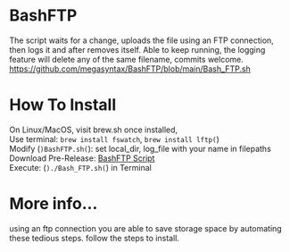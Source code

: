 # BashFTP
The script waits for a change, uploads the file using an FTP connection, then logs it and after removes itself. Able to keep running, the logging feature will delete any of the same filename, commits welcome.   
https://github.com/megasyntax/BashFTP/blob/main/Bash_FTP.sh  

  
# How To Install  
On Linux/MacOS, visit brew.sh once installed,    
Use terminal: ```brew install fswatch```, ```brew install lftp(```)  
Modify (```)BashFTP.sh(```): set local_dir, log_file with your name in filepaths  
Download Pre-Release: [BashFTP Script](https://github.com/megasyntax/BashFTP/blob/main/Bash_FTP.sh)  
Execute: (```)./Bash_FTP.sh(```) in Terminal  

# More info...
using an ftp connection you are able to save storage space by automating these tedious steps. 
follow the steps to install.


